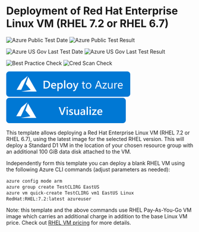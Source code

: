 # Deployment of Red Hat Enterprise Linux VM (RHEL 7.2 or RHEL 6.7)

![Azure Public Test Date](https://azurequickstartsservice.blob.core.windows.net/badges/101-vm-simple-rhel-unmanaged/PublicLastTestDate.svg)
![Azure Public Test Result](https://azurequickstartsservice.blob.core.windows.net/badges/101-vm-simple-rhel-unmanaged/PublicDeployment.svg)

![Azure US Gov Last Test Date](https://azurequickstartsservice.blob.core.windows.net/badges/101-vm-simple-rhel-unmanaged/FairfaxLastTestDate.svg)
![Azure US Gov Last Test Result](https://azurequickstartsservice.blob.core.windows.net/badges/101-vm-simple-rhel-unmanaged/FairfaxDeployment.svg)

![Best Practice Check](https://azurequickstartsservice.blob.core.windows.net/badges/101-vm-simple-rhel-unmanaged/BestPracticeResult.svg)
![Cred Scan Check](https://azurequickstartsservice.blob.core.windows.net/badges/101-vm-simple-rhel-unmanaged/CredScanResult.svg)

[![Deploy To Azure](https://raw.githubusercontent.com/Azure/azure-quickstart-templates/master/1-CONTRIBUTION-GUIDE/images/deploytoazure.svg?sanitize=true)]("https://portal.azure.com/#create/Microsoft.Template/uri/https%3A%2F%2Fraw.githubusercontent.com%2FAzure%2Fazure-quickstart-templates%2Fmaster%2F101-vm-simple-rhel-unmanaged%2Fazuredeploy.json")  [![Visualize](https://raw.githubusercontent.com/Azure/azure-quickstart-templates/master/1-CONTRIBUTION-GUIDE/images/visualizebutton.svg?sanitize=true)]("http://armviz.io/#/?load=https%3A%2F%2Fraw.githubusercontent.com%2FAzure%2Fazure-quickstart-templates%2Fmaster%2F101-vm-simple-rhel-unmanaged%2Fazuredeploy.json")
    




This template allows deploying a Red Hat Enterprise Linux VM (RHEL 7.2 or RHEL 6.7), using the latest image for the selected RHEL version. This will deploy a Standard D1 VM in the location of your chosen resource group with an additional 100 GiB data disk attached to the VM.

Independently form this template you can deploy a blank RHEL VM using the following Azure CLI commands (adjust parameters as needed):

```
azure config mode arm
azure group create TestCLIRG EastUS
azure vm quick-create TestCLIRG vm1 EastUS Linux RedHat:RHEL:7.2:latest azureuser
```

Note: this template and the above commands use RHEL Pay-As-You-Go VM image which carries an additional charge in addition to the base Linux VM price. Check out [RHEL VM pricing](https://azure.microsoft.com/en-us/pricing/details/virtual-machines/#red-hat) for more details.  

